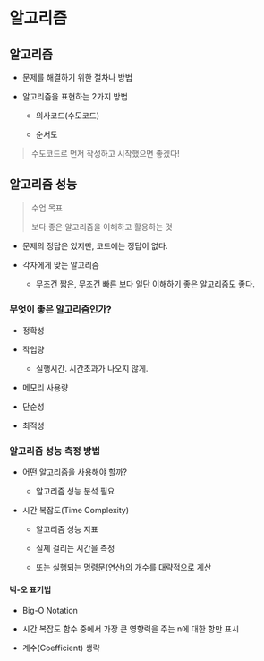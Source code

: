 # 알고리즘

## 알고리즘

- 문제를 해결하기 위한 절차나 방법

- 알고리즘을 표현하는 2가지 방법

    - 의사코드(수도코드)

    - 순서도

> 수도코드로 먼저 작성하고 시작했으면 좋겠다!

## 알고리즘 성능

> 수업 목표
>
> 보다 좋은 알고리즘을 이해하고 활용하는 것

- 문제의 정답은 있지만, 코드에는 정답이 없다.

- 각자에게 맞는 알고리즘

    - 무조건 짧은, 무조건 빠른 보다 일단 이해하기 좋은 알고리즘도 좋다.

### 무엇이 좋은 알고리즘인가?

- 정확성

- 작업량

    - 실행시간. 시간초과가 나오지 않게.

- 메모리 사용량

- 단순성

- 최적성

### 알고리즘 성능 측정 방법

- 어떤 알고리즘을 사용해야 할까? 

    - 알고리즘 성능 분석 필요

- 시간 복잡도(Time Complexity)

    - 알고리즘 성능 지표

    - 실제 걸리는 시간을 측정

    - 또는 실행되는 명령문(연산)의 개수를 대략적으로 계산

#### 빅-오 표기법

- Big-O Notation

- 시간 복잡도 함수 중에서 가장 큰 영향력을 주는 n에 대한 항만 표시

- 계수(Coefficient) 생략